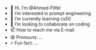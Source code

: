 - 👋 Hi, I’m @Ahmed-Flifel
- 👀 I’m interested in prompt engineering
- 🌱 I’m currently learning cs50
- 💞️ I’m looking to collaborate on coding 
- 📫 How to reach me via E-mail
- 😄 Pronouns: ...
- ⚡ Fun fact: ...

<!---
Ahmed-Flifel/Ahmed-Flifel is a ✨ special ✨ repository because its `README.md` (this file) appears on your GitHub profile.
You can click the Preview link to take a look at your changes.
--->
